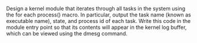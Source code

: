 Design a kernel module that iterates through all tasks in the system using the for each process() macro. 
In particular, output the task name (known as executable name), state, and process id of each task. 
Write this code in the module entry point so that its contents will appear in the kernel log buffer, which can be viewed using the dmesg command.
